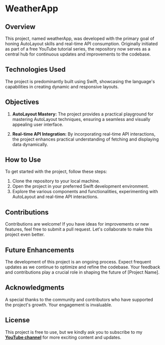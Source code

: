 # WeatherApp

## Overview

This project, named weatherApp, was developed with the primary goal of honing AutoLayout skills and real-time API consumption. Originally initiated as part of a free YouTube tutorial series, the repository now serves as a central hub for continuous updates and improvements to the codebase.

## Technologies Used

The project is predominantly built using Swift, showcasing the language's capabilities in creating dynamic and responsive layouts.

## Objectives

1. **AutoLayout Mastery:** The project provides a practical playground for mastering AutoLayout techniques, ensuring a seamless and visually appealing user interface.

2. **Real-time API Integration:** By incorporating real-time API interactions, the project enhances practical understanding of fetching and displaying data dynamically.

## How to Use

To get started with the project, follow these steps:

1. Clone the repository to your local machine.
2. Open the project in your preferred Swift development environment.
3. Explore the various components and functionalities, experimenting with AutoLayout and real-time API interactions.

## Contributions
Contributions are welcome! If you have ideas for improvements or new features, feel free to submit a pull request. Let's collaborate to make this project even better.

## Future Enhancements
The development of this project is an ongoing process. Expect frequent updates as we continue to optimize and refine the codebase. Your feedback and contributions play a crucial role in shaping the future of [Project Name].

## Acknowledgments
A special thanks to the community and contributors who have supported the project's growth. Your engagement is invaluable.

## License
This project is free to use, but we kindly ask you to subscribe to my **[YouTube channel](https://www.youtube.com/channel/UCP6As8_LN9whLorllOjRnPg)** for more exciting content and updates.
